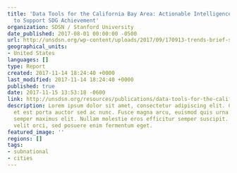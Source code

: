 ```yaml
---
title: 'Data Tools for the California Bay Area: Actionable Intelligence for Cities
  to Support SDG Achievement'
organization: SDSN / Stanford University
date_published: 2017-08-01 00:00:00 -0500
url: http://unsdsn.org/wp-content/uploads/2017/09/170913-trends-brief-sanjose-sdg-platform.pdf
geographical_units:
- United States
languages: []
type: Report
created: 2017-11-14 18:24:40 +0000
last_modified: 2017-11-14 18:24:40 +0000
published: true
date: 2017-11-15 13:53:18 -0600
link: http://unsdsn.org/resources/publications/data-tools-for-the-california-bay-area-actionable-intelligence-for-cities-to-support-sdg-achievement/
description: Lorem ipsum dolor sit amet, consectetur adipiscing elit. Cras in nibh
  et est porta auctor sed ac nunc. Fusce magna arcu, euismod quis urna elementum,
  semper maximus elit. Nullam molestie eros efficitur semper suscipit. Curabitur eleifend
  velit orci, sed posuere enim fermentum eget.
featured_image: ''
regions: []
tags:
- subnational
- cities
---
```


